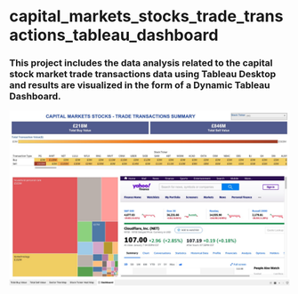 # capital_markets_stocks_trade_transactions_tableau_dashboard

<h3>This project includes the data analysis related to the capital stock market trade transactions data using Tableau Desktop and results are visualized in the form of a Dynamic Tableau Dashboard.</h3>


![](images/Capital_Markets_Trading_Transactions_Tableau_Dashboard.jpg)
